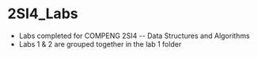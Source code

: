 # 2SI4_Labs
- Labs completed for COMPENG 2SI4 -- Data Structures and Algorithms
- Labs 1 & 2 are grouped together in the lab 1 folder
